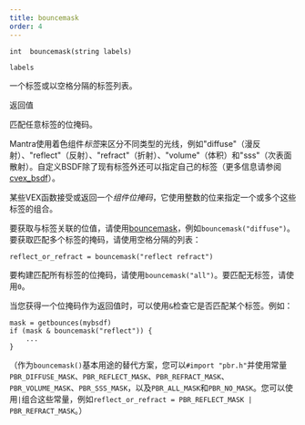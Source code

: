```yaml
---
title: bouncemask
order: 4
---
```

`int  bouncemask(string labels)`

`labels`

一个标签或以空格分隔的标签列表。

返回值

匹配任意标签的位掩码。

Mantra使用着色组件*标签*来区分不同类型的光线，例如"diffuse"（漫反射）、"reflect"（反射）、"refract"（折射）、"volume"（体积）和"sss"（次表面散射）。自定义BSDF除了现有标签外还可以指定自己的标签（更多信息请参阅[cvex_bsdf](../bsdfs/cvex_bsdf "从两个CVEX着色器字符串创建bsdf对象")）。

某些VEX函数接受或返回一个*组件位掩码*，它使用整数的位来指定一个或多个这些标签的组合。

要获取与标签关联的位值，请使用[bouncemask](./bouncemask)，例如`bouncemask("diffuse")`。要获取匹配多个标签的掩码，请使用空格分隔的列表：

```vex
reflect_or_refract = bouncemask("reflect refract")

```

要构建匹配所有标签的位掩码，请使用`bouncemask("all")`。要匹配无标签，请使用`0`。

当您获得一个位掩码作为返回值时，可以使用`&`检查它是否匹配某个标签。例如：

```vex
mask = getbounces(mybsdf)
if (mask & bouncemask("reflect")) {
    ...
}

```

（作为`bouncemask()`基本用途的替代方案，您可以`#import "pbr.h"`并使用常量`PBR_DIFFUSE_MASK`、`PBR_REFLECT_MASK`、`PBR_REFRACT_MASK`、`PBR_VOLUME_MASK`、`PBR_SSS_MASK`，以及`PBR_ALL_MASK`和`PBR_NO_MASK`。您可以使用`|`组合这些常量，例如`reflect_or_refract = PBR_REFLECT_MASK | PBR_REFRACT_MASK`。）

